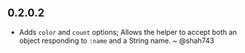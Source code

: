 ## 0.2.0.2

* Adds `color` and `count` options; Allows the helper to accept both an object responding to `:name` and a String name. ~ @shah743
